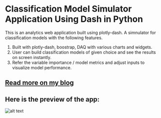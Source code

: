 # Classification Model Simulator Application Using Dash in Python
This is an analytics web application built using plotly-dash. A simnulator for classification models with the following features.

1. Built with plotly-dash, boostrap, DAQ with various charts and widgets.
2. User can build classification models of given choice and see the results on screen instantly.
3. Refer the variable importance / model metrics and adjust inputs to visualize model performance.

## [Read more on my blog](https://www.analyticsvidhya.com/blog/2020/11/classification-model-simulator-application-using-dash-in-python/)

## Here is the preview of the app:</br>
![alt text](https://github.com/amitvkulkarni/Data-Apps/blob/main/Classification%20Model%20Simulator%20with%20Plotly-Dash/home.png)
